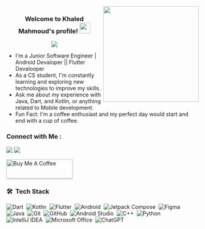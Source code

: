 <img width="250" align="right" src="https://c.tenor.com/_DOBjnGspYAAAAAM/code-coding.gif">

<h3 align="center">
  Welcome to Khaled Mahmoud's profile!
  <img src="https://media.giphy.com/media/hvRJCLFzcasrR4ia7z/giphy.gif" width="28">
</h3>

<!-- Typing SVG by DenverCoder1 - https://github.com/DenverCoder1/readme-typing-svg -->
<p align="center">
  <a href="https://github.com/DenverCoder1/readme-typing-svg"><img src="https://readme-typing-svg.herokuapp.com/?lines=Mobile-App%20developer;Always%20learning%20new%20things&font=Fira%20Code&center=true&width=440&height=45&color=f75c7e&vCenter=true&size=22"></a>
</p> 

-  I'm a Junior Software Engineer | Android Devaloper || Flutter Devalooper
-  As a CS student, I'm constantly learning and exploring new technologies to improve my skills.
- Ask me about my experience with Java, Dart, and Kotlin, or anything related to Mobile development.
-  Fun Fact: I'm a coffee enthusiast and my perfect day would start and end with a cup of coffee.

### Connect with Me :

<a href="https://www.linkedin.com/in/khaled-mahmoud-433416234/" target="_blank"><img src="https://img.shields.io/badge/-Khaled%20Mahmoud-0077B5?style=for-the-badge&logo=Linkedin&logoColor=white"/></a>
<a href="https://t.me/KhaleddMahmoudd" target="_blank"><img src="https://img.shields.io/badge/-Khaled%20Mahmoud-0077B5?style=for-the-badge&logo=Telegram&logoColor=white"/></a>

<a href="https://www.buymeacoffee.com/yousefdergham" target="_blank"><img src="https://cdn.buymeacoffee.com/buttons/v2/lato-orange.png" alt="Buy Me A Coffee" style="height: 50px !important;width: 174px !important;box-shadow: 0px 3px 2px 0px rgba(190, 190, 190, 0.5) !important;-webkit-box-shadow: 0px 3px 2px 0px rgba(190, 190, 190, 0.5) !important;" ></a>

### 🛠 &nbsp;Tech Stack 
![Dart](https://img.shields.io/badge/-Dart-05122A?style=flat&logo=dart)&nbsp;
![Kotlin](https://img.shields.io/badge/-Kotlin-05122A?style=flat&logo=kotlin&logoColor=563D7C)&nbsp;
![Flutter](https://img.shields.io/badge/-Flutter-05122A?style=flat&logo=flutter)&nbsp;
![Android](https://img.shields.io/badge/-Android-05122A?style=flat&logo=android)&nbsp;
![Jetpack Compose](https://img.shields.io/badge/-Jetpack%20Compose-05122A?style=flat&logo=jetpack-compose)&nbsp;
![Figma](https://img.shields.io/badge/-Figma-05122A?style=flat&logo=figma)&nbsp;
![Java](https://img.shields.io/badge/-Java-05122A?style=flat&logo=java&logoColor=007396)&nbsp;
![Git](https://img.shields.io/badge/-Git-05122A?style=flat&logo=git)&nbsp;
![GitHub](https://img.shields.io/badge/-GitHub-05122A?style=flat&logo=github)&nbsp;
![Android Studio](https://img.shields.io/badge/-Android%20Studio-05122A?style=flat&logo=android-studio)&nbsp;
![C++](https://img.shields.io/badge/-C++-05122A?style=flat&logo=c%2B%2B)&nbsp;
![Python](https://img.shields.io/badge/-Python-05122A?style=flat&logo=python)&nbsp;
![IntelliJ IDEA](https://img.shields.io/badge/-IntelliJ%20IDEA-05122A?style=flat&logo=intellij-idea&logoColor=007ACC)&nbsp;
![Microsoft Office](https://img.shields.io/badge/-Microsoft%20Office-05122A?style=flat&logo=microsoft-office&logoColor=D83B01)&nbsp;
![ChatGPT](https://img.shields.io/badge/-ChatGPT-05122A?style=flat&logo=openai&logoColor=white)&nbsp;
<br>
